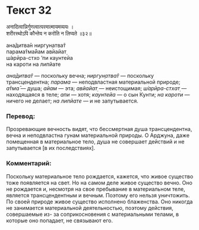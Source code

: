 # Текст 32

अनादित्वान्निर्गुणत्वात्परमात्मायमव्ययः ।  
शरीरस्थोऽपि कौन्तेय न करोति न लिप्यते ॥३२॥

ана̄дитва̄н ниргун̣атва̄т  
парама̄тма̄йам авйайат̣  
ш́арӣра-стхо ’пи каунтейа  
на кароти на липйате

_ана̄дитва̄т_ — поскольку вечна; _ниргун̣атва̄т_ — поскольку трансцендентна; _парама_ — неподвластная материальной природе; _а̄тма̄_ — душа; _айам_ — эта; _авйайат̣_ — неистощимая; _ш́арӣра-стхат̣_ — находящаяся в теле; _апи_ — хотя; _каунтейа_ — о сын Кунти; _на кароти_ — ничего не делает; _на липйате_ — и не запутывается.

### Перевод:

Прозревающие вечность видят, что бессмертная душа трансцендентна, вечна и неподвластна гунам материальной природы. О Арджуна, даже помещенная в материальное тело, душа не совершает действий и не запутывается [в их последствиях].

### Комментарий:

Поскольку материальное тело рождается, кажется, что живое существо тоже появляется на свет. Но на самом деле живое существо вечно. Оно не рождается и, несмотря на свое пребывание в материальном теле, является трансцендентным и вечным. Поэтому его нельзя уничтожить. По своей природе живое существо исполнено блаженства. Оно никогда не занимается материальной деятельностью, поэтому действия, совершаемые из- за соприкосновения с материальными телами, в которые оно попадает, не связывают его.